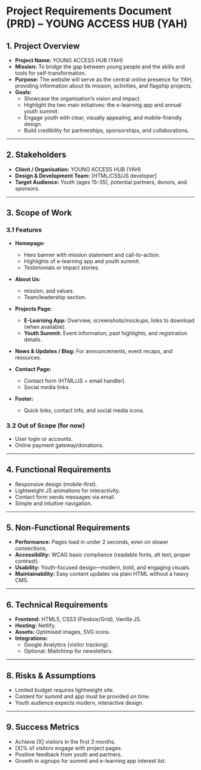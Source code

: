 # Project Requirements Document (PRD) – YOUNG ACCESS HUB (YAH)

## 1. Project Overview
- **Project Name:** YOUNG ACCESS HUB (YAH)  
- **Mission:** To bridge the gap between young people and the skills and tools for self-transformation.  
- **Purpose:** The website will serve as the central online presence for YAH, providing information about its mission, activities, and flagship projects.  
- **Goals:**  
  - Showcase the organisation’s vision and impact.  
  - Highlight the two main initiatives: the e-learning app and annual youth summit.  
  - Engage youth with clear, visually appealing, and mobile-friendly design.  
  - Build credibility for partnerships, sponsorships, and collaborations.  

---

## 2. Stakeholders
- **Client / Organisation:** YOUNG ACCESS HUB (YAH)  
- **Design & Development Team:** [HTML/CSS/JS developer]  
- **Target Audience:** Youth (ages 15–35), potential partners, donors, and sponsors.  

---

## 3. Scope of Work
### 3.1 Features
- **Homepage:**  
  - Hero banner with mission statement and call-to-action.  
  - Highlights of e-learning app and youth summit.  
  - Testimonials or impact stories.  

- **About Us:**  
  - mission, and values.  
  - Team/leadership section.  

- **Projects Page:**  
  - **E-Learning App:** Overview, screenshots/mockups, links to download (when available).  
  - **Youth Summit:** Event information, past highlights, and registration details.  

- **News & Updates / Blog:** For announcements, event recaps, and resources.  

- **Contact Page:**  
  - Contact form (HTML/JS + email handler).  
  - Social media links.  

- **Footer:**  
  - Quick links, contact info, and social media icons.  

### 3.2 Out of Scope (for now)
- User login or accounts.  
- Online payment gateway/donations.  

---

## 4. Functional Requirements
- Responsive design (mobile-first).  
- Lightweight JS animations for interactivity.  
- Contact form sends messages via email.  
- Simple and intuitive navigation.  

---

## 5. Non-Functional Requirements
- **Performance:** Pages load in under 2 seconds, even on slower connections.  
- **Accessibility:** WCAG basic compliance (readable fonts, alt text, proper contrast).  
- **Usability:** Youth-focused design—modern, bold, and engaging visuals.  
- **Maintainability:** Easy content updates via plain HTML without a heavy CMS.  

---

## 6. Technical Requirements
- **Frontend:** HTML5, CSS3 (Flexbox/Grid), Vanilla JS.  
- **Hosting:** Netlify.  
- **Assets:** Optimised images, SVG icons.  
- **Integrations:**  
  - Google Analytics (visitor tracking).  
  - Optional: Mailchimp for newsletters.  

---

## 8. Risks & Assumptions
- Limited budget requires lightweight site.  
- Content for summit and app must be provided on time.  
- Youth audience expects modern, interactive design.  

---

## 9. Success Metrics
- Achieve [X] visitors in the first 3 months.  
- [X]% of visitors engage with project pages.  
- Positive feedback from youth and partners.  
- Growth in signups for summit and e-learning app interest list.  
